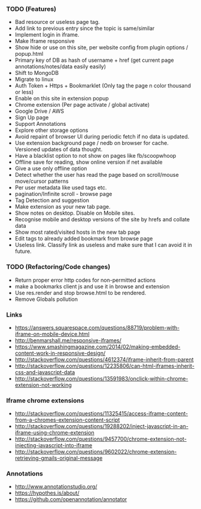 ### TODO (Features)
- Bad resource or useless page tag.
- Add link to previous entry since the topic is same/similar
- Implement login in iframe. 
- Make Iframe responsive
- Show hide or use on this site, per website config from plugin options / popup.html
- Primary key of DB as hash of username + href (get current page annotations/notes/data easily easily)
- Shift to MongoDB
- Migrate to linux
- Auth Token + Https + Bookmarklet (Only tag the page n color thousand or less)
- Enable on this site in extension popup
- Chrome extension (Per page activate / global activate)
- Google Drive / AWS
- Sign Up page
- Support Annotations
- Explore other storage options
- Avoid repaint of browser UI during periodic fetch if no data is updated.
- Use extension background page / nedb on browser for cache. Versioned updates of data thought.
- Have a blacklist option to not show on pages like fb/scoopwhoop
- Offline save for reading, show online version if net available
- Give a use only offline option
- Detect whether the user has read the page based on scroll/mouse move/cursor patterns
- Per user metadata like used tags etc.
- pagination/Infinite scroll - browse page
- Tag Detection and suggestion
- Make extension as your new tab page.
- Show notes on desktop. Disable on Mobile sites.
- Recognise mobile and desktop versions of the site by hrefs and collate data
- Show most rated/visited hosts in the new tab page
- Edit tags to already added bookmark from browse page
- Useless link. Classify link as useless and make sure that I can avoid it in future.
 




### TODO (Refactoring/Code changes)
- Return proper error http codes for non-permitted actions
- make a bookmarks client js and use it in browse and extension
- Use res.render and stop browse.html to be rendered.
- Remove Globals pollution

### Links
- https://answers.squarespace.com/questions/88719/problem-with-iframe-on-mobile-device.html
- http://benmarshall.me/responsive-iframes/
- https://www.smashingmagazine.com/2014/02/making-embedded-content-work-in-responsive-design/
- http://stackoverflow.com/questions/4612374/iframe-inherit-from-parent
- http://stackoverflow.com/questions/12235806/can-html-iframes-inherit-css-and-javascript-data
- http://stackoverflow.com/questions/13591983/onclick-within-chrome-extension-not-working

### Iframe chrome extensions
- http://stackoverflow.com/questions/11325415/access-iframe-content-from-a-chromes-extension-content-script
- http://stackoverflow.com/questions/19288202/inject-javascript-in-an-iframe-using-chrome-extension
- http://stackoverflow.com/questions/9457700/chrome-extension-not-injecting-javascript-into-iframe
- http://stackoverflow.com/questions/9602022/chrome-extension-retrieving-gmails-original-message

### Annotations
- http://www.annotationstudio.org/
- https://hypothes.is/about/
- https://github.com/openannotation/annotator
